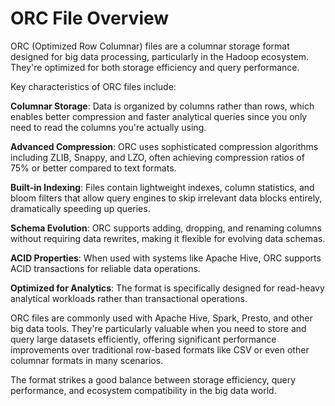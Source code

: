 # ORC File Overview
ORC (Optimized Row Columnar) files are a columnar storage format designed for big data processing, particularly in the Hadoop ecosystem. They're optimized for both storage efficiency and query performance.

Key characteristics of ORC files include:

**Columnar Storage**: Data is organized by columns rather than rows, which enables better compression and faster analytical queries since you only need to read the columns you're actually using.

**Advanced Compression**: ORC uses sophisticated compression algorithms including ZLIB, Snappy, and LZO, often achieving compression ratios of 75% or better compared to text formats.

**Built-in Indexing**: Files contain lightweight indexes, column statistics, and bloom filters that allow query engines to skip irrelevant data blocks entirely, dramatically speeding up queries.

**Schema Evolution**: ORC supports adding, dropping, and renaming columns without requiring data rewrites, making it flexible for evolving data schemas.

**ACID Properties**: When used with systems like Apache Hive, ORC supports ACID transactions for reliable data operations.

**Optimized for Analytics**: The format is specifically designed for read-heavy analytical workloads rather than transactional operations.

ORC files are commonly used with Apache Hive, Spark, Presto, and other big data tools. They're particularly valuable when you need to store and query large datasets efficiently, offering significant performance improvements over traditional row-based formats like CSV or even other columnar formats in many scenarios.

The format strikes a good balance between storage efficiency, query performance, and ecosystem compatibility in the big data world.
